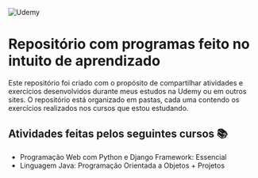 ![Udemy](https://img.shields.io/badge/Udemy-A435F0?style=for-the-badge&logo=Udemy&logoColor=white)

# Repositório com programas feito no intuito de aprendizado

Este repositório foi criado com o propósito de compartilhar atividades e exercícios desenvolvidos durante meus estudos na Udemy ou em outros sites. O repositório está organizado em pastas, cada uma contendo os exercícios realizados nos cursos que estou estudando.

## Atividades feitas pelos seguintes cursos 📚

- Programação Web com Python e Django Framework: Essencial
- Linguagem Java: Programação Orientada a Objetos + Projetos
